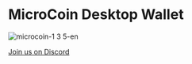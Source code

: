 # MicroCoin Desktop Wallet

![microcoin-1 3 5-en](https://user-images.githubusercontent.com/10383468/50115471-cacee100-0247-11e9-83ec-485da45e441c.PNG)


[Join us on Discord](https://discord.gg/AmhKKcs)

